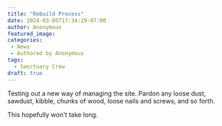 ```yaml
---
title: "Rebuild Process"
date: 2024-03-05T17:34:29-07:00
author: Anonymous
featured_image: 
categories:
 - News
 - Authored by Anonymous
tags:
  - Sanctuary Crew
draft: true
---
```


Testing out a new way of managing the site. Pardon any loose dust, sawdust, kibble, chunks of wood, loose nails and screws, and so forth.

This hopefully won't take long.